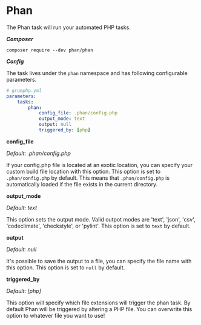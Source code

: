 # Phan

The Phan task will run your automated PHP tasks.

***Composer***

```
composer require --dev phan/phan
```

***Config***

The task lives under the `phan` namespace and has following configurable parameters.

```yaml
# grumphp.yml
parameters:
    tasks:
        phan:
            config_file: .phan/config.php
            output_mode: text
            output: null
            triggered_by: [php]
```

**config_file**

*Default: .phan/config.php*

If your config.php file is located at an exotic location, you can specify your custom build file location with this option.
This option is set to `.phan/config.php` by default.
This means that `.phan/config.php` is automatically loaded if the file exists in the current directory.


**output_mode**

*Default: text*

This option sets the output mode. Valid outpot modes are 'text', 'json', 'csv', 'codeclimate', 'checkstyle', or 'pylint'.
This option is set to `text` by default.

**output**

*Default: null*

It's possible to save the output to a file, you can specify the file name with this option.
This option is set to `null` by default.

**triggered_by**

*Default: [php]*

This option will specify which file extensions will trigger the phan task.
By default Phan will be triggered by altering a PHP file.
You can overwrite this option to whatever file you want to use!
